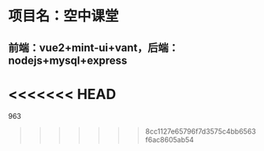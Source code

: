# 项目名：空中课堂

## 前端：vue2+mint-ui+vant，后端：nodejs+mysql+express

<<<<<<< HEAD
=======
963
>>>>>>> 8cc1127e65796f7d3575c4bb6563f6ac8605ab54
